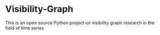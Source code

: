 # Visibility-Graph
This is an open source Python project on visibility graph research in the field of time series
